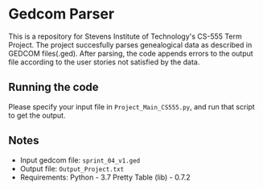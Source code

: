 # Gedcom Parser

This is a repository for Stevens Institute of Technology's CS-555 Term Project. The project succesfully parses genealogical data as described in GEDCOM files(.ged). After parsing, the code appends errors to the output file according to the user stories not satisfied by the data.

## Running the code
Please specify your input file in `Project_Main_CS555.py`, and run that script to get the output.

## Notes
* Input gedcom file: `sprint_04_v1.ged`
* Output file: `Output_Project.txt`
* Requirements:
    Python - 3.7
    Pretty Table (lib) - 0.7.2
